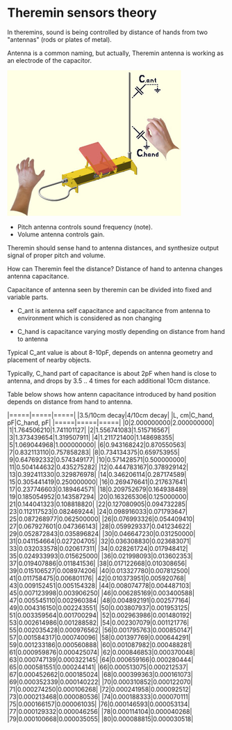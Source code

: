 Theremin sensors theory
=======================

In theremins, sound is being controlled by distance of hands from two "antennas" (rods or plates of metal).

Antenna is a common naming, but actually, Theremin antenna is working as an electrode of the capacitor. 

![Theremin antennas and hands](images/theremin_antennas_and_hands.jpg)

* Pitch antenna controls sound frequency (note).
* Volume antenna controls gain.

Theremin should sense hand to antenna distances, and synthesize output signal of proper pitch and volume.

How can Theremin feel the distance? Distance of hand to antenna changes antenna capacitance.

Capacitance of antenna seen by theremin can be divided into fixed and variable parts.

* C_ant is antenna self capacitance and capacitance from antenna to environment which is considered as non changing

* C_hand is capacitance varying mostly depending on distance from hand to antenna

Typical C_ant value is about 8-10pF, depends on antenna geometry and placement of nearby objects.

Typically, C_hand part of capacitance is about 2pF when hand is close to antenna, and drops by 3.5 .. 4 times for each additional 10cm distance.

Table below shows how antenn capacitance introduced by hand position depends on distance from hand to antenna.


|=====|=====|=====|
|3.5/10cm decay|4/10cm decay|
|L, cm|C_hand, pF|C_hand, pF|
|=====|=====|=====|
|0|2.000000000|2.000000000|
|1|1.764506210|1.741101127|
|2|1.556741083|1.515716567|
|3|1.373439654|1.319507911|
|4|1.211721400|1.148698355|
|5|1.069044968|1.000000000|
|6|0.943168242|0.870550563|
|7|0.832113110|0.757858283|
|8|0.734134375|0.659753955|
|9|0.647692332|0.574349177|
|10|0.571428571|0.500000000|
|11|0.504144632|0.435275282|
|12|0.444783167|0.378929142|
|13|0.392411330|0.329876978|
|14|0.346206114|0.287174589|
|15|0.305441419|0.250000000|
|16|0.269476641|0.217637641|
|17|0.237746603|0.189464571|
|18|0.209752679|0.164938489|
|19|0.185054952|0.143587294|
|20|0.163265306|0.125000000|
|21|0.144041323|0.108818820|
|22|0.127080905|0.094732285|
|23|0.112117523|0.082469244|
|24|0.098916033|0.071793647|
|25|0.087268977|0.062500000|
|26|0.076993326|0.054409410|
|27|0.067927601|0.047366143|
|28|0.059929337|0.041234622|
|29|0.052872843|0.035896824|
|30|0.046647230|0.031250000|
|31|0.041154664|0.027204705|
|32|0.036308830|0.023683071|
|33|0.032033578|0.020617311|
|34|0.028261724|0.017948412|
|35|0.024933993|0.015625000|
|36|0.021998093|0.013602353|
|37|0.019407886|0.011841536|
|38|0.017122668|0.010308656|
|39|0.015106527|0.008974206|
|40|0.013327780|0.007812500|
|41|0.011758475|0.006801176|
|42|0.010373951|0.005920768|
|43|0.009152451|0.005154328|
|44|0.008074778|0.004487103|
|45|0.007123998|0.003906250|
|46|0.006285169|0.003400588|
|47|0.005545110|0.002960384|
|48|0.004892191|0.002577164|
|49|0.004316150|0.002243551|
|50|0.003807937|0.001953125|
|51|0.003359564|0.001700294|
|52|0.002963986|0.001480192|
|53|0.002614986|0.001288582|
|54|0.002307079|0.001121776|
|55|0.002035428|0.000976562|
|56|0.001795763|0.000850147|
|57|0.001584317|0.000740096|
|58|0.001397769|0.000644291|
|59|0.001233186|0.000560888|
|60|0.001087982|0.000488281|
|61|0.000959876|0.000425074|
|62|0.000846853|0.000370048|
|63|0.000747139|0.000322145|
|64|0.000659166|0.000280444|
|65|0.000581551|0.000244141|
|66|0.000513075|0.000212537|
|67|0.000452662|0.000185024|
|68|0.000399363|0.000161073|
|69|0.000352339|0.000140222|
|70|0.000310852|0.000122070|
|71|0.000274250|0.000106268|
|72|0.000241958|0.000092512|
|73|0.000213468|0.000080536|
|74|0.000188333|0.000070111|
|75|0.000166157|0.000061035|
|76|0.000146593|0.000053134|
|77|0.000129332|0.000046256|
|78|0.000114104|0.000040268|
|79|0.000100668|0.000035055|
|80|0.000088815|0.000030518|
